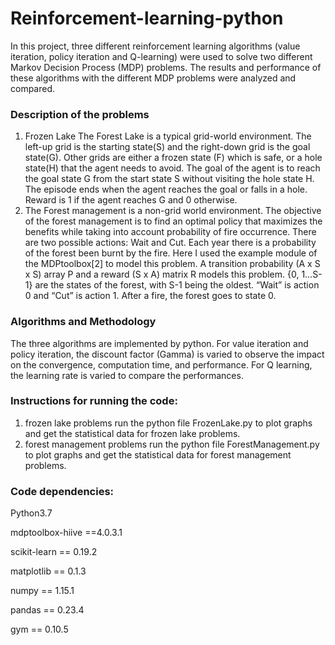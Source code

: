 # Reinforcement-learning-python

In this project, three different reinforcement learning algorithms (value iteration, policy iteration and Q-learning) were used to solve two different Markov Decision Process (MDP) problems. The results and performance of these algorithms with the different MDP problems were analyzed and compared.

### Description of the problems
1. Frozen Lake
The Forest Lake  is a typical grid-world environment. The left-up grid is the starting state(S) and the right-down grid is the goal state(G). Other grids are either a frozen state (F) which is safe, or a hole state(H) that the agent needs to avoid. The goal of the agent is to reach the goal state G from the start state S without visiting the hole state H. The episode ends when the agent reaches the goal or falls in a hole. Reward is 1 if the agent reaches G and 0 otherwise.
2. The Forest management is a non-grid world environment. The objective of the forest management is to find an optimal policy that maximizes the benefits while taking into account probability of fire occurrence. There are two possible actions: Wait and Cut. Each year there is a probability of the forest been burnt by the fire. Here I used the example module of the MDPtoolbox[2] to model this problem. A transition probability (A x S x S) array P and a reward (S x A) matrix R models this problem. {0, 1…S-1} are the states of the forest, with S-1 being the oldest. “Wait” is action 0 and “Cut” is action 1. After a fire, the forest goes to state 0. 

### Algorithms and Methodology
The three algorithms are implemented by python. For value iteration and policy iteration, the discount factor (Gamma) is varied to observe the impact on the convergence, computation time, and performance. For Q learning, the learning rate is varied to compare the performances.

### Instructions for running the code:
1. frozen lake problems
  run the python file FrozenLake.py  to plot graphs and get the statistical data for frozen lake problems. 
2. forest management problems
  run the python file ForestManagement.py  to plot graphs and get the statistical data for forest management problems.

### Code dependencies:
Python3.7

mdptoolbox-hiive ==4.0.3.1

scikit-learn == 0.19.2

matplotlib == 0.1.3

numpy == 1.15.1

pandas == 0.23.4

gym == 0.10.5

